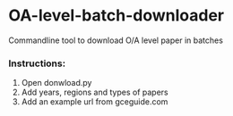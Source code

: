# OA-level-batch-downloader
Commandline tool to download O/A level paper in batches

### Instructions:
1. Open donwload.py
2. Add years, regions and types of papers
3. Add an example url from gceguide.com
